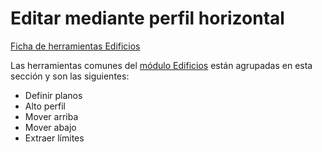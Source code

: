 # Editar mediante perfil horizontal

[Ficha de herramientas Edificios](/mdtopx/fichas-de-herramientas/ficha-de-herramientas-edificios.md)

Las herramientas comunes del [módulo Edificios](./) están agrupadas en esta sección y son las siguientes:

* Definir planos
* Alto perfil
* Mover arriba
* Mover abajo
* Extraer límites

